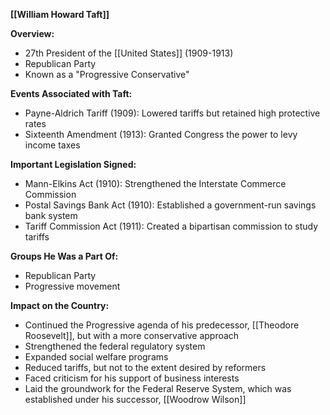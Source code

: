 **[[William Howard Taft]]**

**Overview:**

* 27th President of the [[United States]] (1909-1913)
* Republican Party
* Known as a "Progressive Conservative"

**Events Associated with Taft:**

* Payne-Aldrich Tariff (1909): Lowered tariffs but retained high protective rates
* Sixteenth Amendment (1913): Granted Congress the power to levy income taxes

**Important Legislation Signed:**

* Mann-Elkins Act (1910): Strengthened the Interstate Commerce Commission
* Postal Savings Bank Act (1910): Established a government-run savings bank system
* Tariff Commission Act (1911): Created a bipartisan commission to study tariffs

**Groups He Was a Part Of:**

* Republican Party
* Progressive movement

**Impact on the Country:**

* Continued the Progressive agenda of his predecessor, [[Theodore Roosevelt]], but with a more conservative approach
* Strengthened the federal regulatory system
* Expanded social welfare programs
* Reduced tariffs, but not to the extent desired by reformers
* Faced criticism for his support of business interests
* Laid the groundwork for the Federal Reserve System, which was established under his successor, [[Woodrow Wilson]]